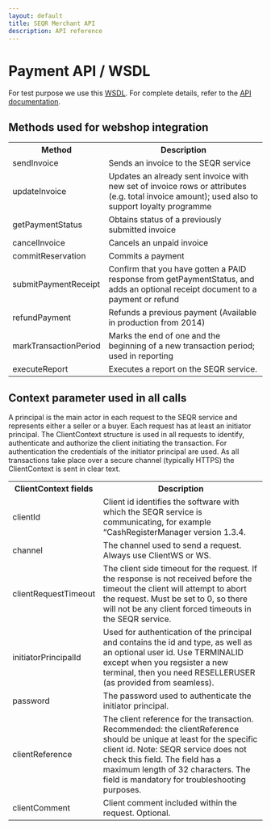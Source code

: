 ```yaml
---
layout: default
title: SEQR Merchant API
description: API reference
---
```


# Payment API / WSDL

For test purpose we use this [WSDL](http://extdev4.seqr.se/extclientproxy/service/v2?wsdl).
For complete details, refer to the [API documentation](/downloads/ersifextclient-2.4.2.1-manual-SEQR.pdf).

## Methods used for webshop integration 

<table>
<tr><th>Method</th><th>Description</th></tr>
<tr><td>sendInvoice</td>
    <td>Sends an invoice to the SEQR service </td></tr>
<tr><td>updateInvoice</td>
    <td>Updates an already sent invoice with new set of invoice rows or attributes (e.g. total invoice amount); used also to support loyalty programme</td></tr>
<tr><td>getPaymentStatus</td>
     <td>Obtains status of a previously submitted invoice</td></tr>
<tr><td>cancelInvoice</td>
    <td>Cancels an unpaid invoice</td></tr>
<tr><td>commitReservation</td>
    <td>Commits a payment</td></tr>
<tr><td>submitPaymentReceipt</td>
    <td>Confirm that you have gotten a PAID response from getPaymentStatus, and adds an optional 
        receipt document to a payment or refund</td></tr>
<tr><td>refundPayment</td>
    <td>Refunds a previous payment (Available in production from 2014)</td></tr>
<tr><td>markTransactionPeriod</td>
    <td>Marks the end of one and the beginning of a new transaction period; used in reporting</td></tr>
<tr><td>executeReport</td>
    <td>Executes a report on the SEQR service.</td></tr>
</table>

## Context parameter used in all calls

A principal is the main actor in each request to the SEQR service and represents either a seller or a buyer. Each request has at least an initiator principal.
The ClientContext structure is used in all requests to identify, authenticate and authorize the client initiating the transaction. For authentication the credentials of the initiator principal are used. As all transactions take place over a secure channel (typically HTTPS) the ClientContext is sent in clear text.

<table>
<tr><th>ClientContext fields</th><th>Description</th></tr>
<tr><td>clientId </td>
    <td> Client id identifies the software with which the SEQR service is communicating, for example “CashRegisterManager version 1.3.4.</td></tr>
<tr><td>channel </td>
    <td> The channel used to send a request. Always use ClientWS or WS. </td></tr>
<tr><td>clientRequestTimeout </td>
    <td> The client side timeout for the request. If the response is not received before the timeout the client will attempt to abort the request. Must be set to 0, so there will not be any client forced timeouts in the SEQR service. </td></tr>
<tr><td>initiatorPrincipalId </td>
    <td> Used for authentication of the principal and contains the id and type, as well as an optional user id. 
         Use TERMINALID except when you regsister a new terminal, then you need RESELLERUSER (as provided from seamless). 
    </td></tr>
<tr><td>password</td>
    <td>The password used to authenticate the initiator principal.</td></tr>
<tr><td>clientReference </td>
    <td>The client reference for the transaction.
        Recommended: the clientReference should be unique at least for the specific client id.
        Note: SEQR service does not check this field. The field has a maximum length of 32 characters. 
        The field is mandatory for troubleshooting purposes.
    </td></tr>
<tr><td>clientComment </td>
    <td>Client comment included within the request. Optional.</td></tr>
</table>








